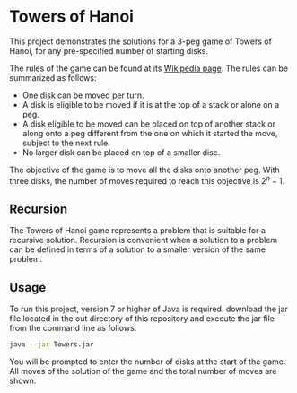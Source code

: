 
# Towers of Hanoi 

This project demonstrates the solutions for a 3-peg game of Towers of Hanoi, for any pre-specified number of starting disks.

The rules of the game can be found at its [Wikipedia page](https://en.wikipedia.org/wiki/Tower_of_Hanoi).  The rules can be summarized as follows:

- One disk can be moved per turn.
- A disk is eligible to be moved if it is at the top of a stack or alone on a peg. 
- A disk eligible to be moved can be placed on top of another stack or along onto a peg different from the one on which it started the move, subject to the next rule.
- No larger disk can be placed on top of a smaller disc.

The objective of the game is to move all the disks onto another peg.  With three disks, the number of moves required to reach this objective is $2^n -1$.

## Recursion

The Towers of Hanoi game represents a problem that is suitable for a recursive solution.  Recursion is convenient when a solution to a problem can be defined in terms of a solution to a smaller version of the same problem.


## Usage

To run this project, version 7 or higher of Java is required.  download the jar file located in the out directory of this repository and execute the jar file from the command line as follows:

```bash
java --jar Towers.jar
```

You will be prompted to enter the number of disks at the start of the game.  All moves of the solution of the game and the total number of moves are shown.



